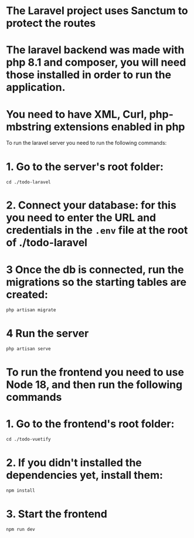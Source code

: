 # The Laravel project uses Sanctum to protect the routes

# The laravel backend was made with php 8.1 and composer, you will need those installed in order to run the application.
# You need to have XML, Curl, php-mbstring extensions enabled in php
To run the laravel server you need to run the following commands:
# 1. Go to the server's root folder:
`cd ./todo-laravel`

# 2. Connect your database: for this you need to enter the URL and credentials  in the `.env` file at the root of ./todo-laravel

# 3 Once the db is connected, run the migrations so the starting tables are created:
`php artisan migrate`

# 4 Run the server
`php artisan serve`


# To run the frontend you need to use Node 18, and then run the following commands
# 1. Go to the frontend's root folder:
`cd ./todo-vuetify`
# 2. If you didn't installed the dependencies yet, install them:
`npm install`
# 3. Start the frontend
`npm run dev`
